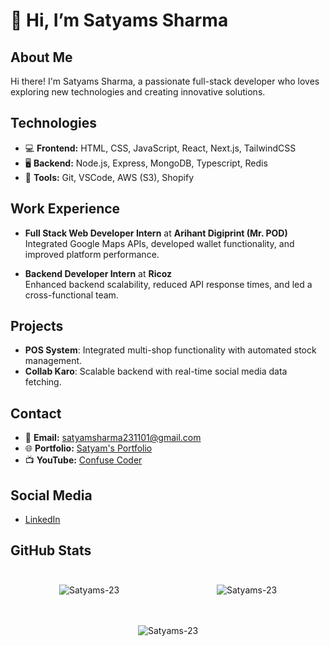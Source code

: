 # 👋 Hi, I’m Satyams Sharma

## About Me
Hi there! I'm Satyams Sharma, a passionate full-stack developer who loves exploring new technologies and creating innovative solutions.

## Technologies
- 💻 **Frontend:** HTML, CSS, JavaScript, React, Next.js, TailwindCSS
- 🖥️ **Backend:** Node.js, Express, MongoDB, Typescript, Redis
- 🚀 **Tools:** Git, VSCode, AWS (S3), Shopify

## Work Experience
- **Full Stack Web Developer Intern** at **Arihant Digiprint (Mr. POD)**  
  Integrated Google Maps APIs, developed wallet functionality, and improved platform performance.
  
- **Backend Developer Intern** at **Ricoz**  
  Enhanced backend scalability, reduced API response times, and led a cross-functional team.

## Projects
- **POS System**: Integrated multi-shop functionality with automated stock management.
- **Collab Karo**: Scalable backend with real-time social media data fetching.

## Contact
- 📧 **Email:** satyamsharma231101@gmail.com
- 🌐 **Portfolio:** [Satyam's Portfolio](https://satyamportfolio.vercel.app/)
- 📺 **YouTube:** [Confuse Coder](http://www.youtube.com/@ConfuseCoder23)

## Social Media
- [LinkedIn](https://www.linkedin.com/in/satyam-sharma-7530b9280)

## GitHub Stats

<div style="display: flex; justify-content: space-between; align-items: flex-start; flex-wrap: wrap;">
  <div style="flex: 1 0 30%; padding: 10px;">
    <p align="center">
      <img src="https://github-readme-stats.vercel.app/api?username=Satyams-23&show_icons=true&locale=en" alt="Satyams-23" />
    </p>
  </div>
  <div style="flex: 1 0 30%; padding: 10px;">
    <p align="center">
      <img src="https://github-readme-streak-stats.herokuapp.com/?user=Satyams-23" alt="Satyams-23" />
    </p>
  </div>
  <div style="flex: 1 0 30%; padding: 10px;">
    <p align="center">
      <img src="https://github-readme-stats.vercel.app/api/top-langs/?username=Satyams-23&layout=compact" alt="Satyams-23" />
    </p>
  </div>
</div>
